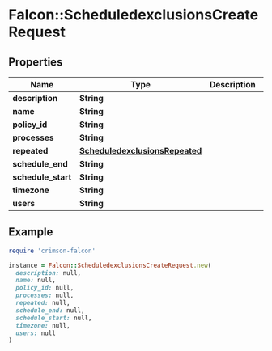 # Falcon::ScheduledexclusionsCreateRequest

## Properties

| Name | Type | Description | Notes |
| ---- | ---- | ----------- | ----- |
| **description** | **String** |  | [optional] |
| **name** | **String** |  |  |
| **policy_id** | **String** |  | [optional] |
| **processes** | **String** |  | [optional] |
| **repeated** | [**ScheduledexclusionsRepeated**](ScheduledexclusionsRepeated.md) |  | [optional] |
| **schedule_end** | **String** |  | [optional] |
| **schedule_start** | **String** |  | [optional] |
| **timezone** | **String** |  |  |
| **users** | **String** |  | [optional] |

## Example

```ruby
require 'crimson-falcon'

instance = Falcon::ScheduledexclusionsCreateRequest.new(
  description: null,
  name: null,
  policy_id: null,
  processes: null,
  repeated: null,
  schedule_end: null,
  schedule_start: null,
  timezone: null,
  users: null
)
```

